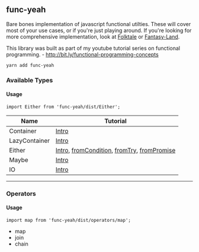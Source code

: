 func-yeah
----

Bare bones implementation of javascript functional utilties. These will cover most of your use cases, or if you're just playing around.
If you're looking for more comprehensive implementation, look at [Folktale](https://folktale.origamitower.com/) or [Fantasy-Land](https://github.com/fantasyland).

This library was built as part of my youtube tutorial series on functional programming. - http://bit.ly/functional-programming-concepts

```
yarn add func-yeah
```

### Available Types

#### Usage
```
import Either from 'func-yeah/dist/Either';
```

| Name          | Tutorial  | 
| ---- | ---- |
|Container      | [Intro](https://www.youtube.com/watch?v=LsfbJXBr6Bo&list=PL3xLMxDtN7I4DCy7GAwlJXI4Ut7KmsBsa&index=3&t=0s)|
|LazyContainer  | [Intro](https://www.youtube.com/watch?v=CmGl4ltvTLg&list=PL3xLMxDtN7I4DCy7GAwlJXI4Ut7KmsBsa&index=22&t=0s)|
|Either         | [Intro](https://www.youtube.com/watch?v=zz88GXVSido&list=PL3xLMxDtN7I4DCy7GAwlJXI4Ut7KmsBsa&index=6&t=0s), [fromCondition](https://www.youtube.com/watch?v=zz88GXVSido&list=PL3xLMxDtN7I4DCy7GAwlJXI4Ut7KmsBsa&index=6&t=0s), [fromTry](https://www.youtube.com/watch?v=syNlylrrJhA&list=PL3xLMxDtN7I4DCy7GAwlJXI4Ut7KmsBsa&index=8&t=0s), [fromPromise](https://www.youtube.com/watch?v=KWX440Y1g4M&list=PL3xLMxDtN7I4DCy7GAwlJXI4Ut7KmsBsa&index=9&t=0s)|
|Maybe          | [Intro](https://www.youtube.com/watch?v=1uNmsvBbQuw&list=PL3xLMxDtN7I4DCy7GAwlJXI4Ut7KmsBsa&index=5&t=0s)|
|IO             | [Intro](https://www.youtube.com/watch?v=p2h6WHcV8CY&list=PL3xLMxDtN7I4DCy7GAwlJXI4Ut7KmsBsa&index=25&t=0s)|

----

### Operators

#### Usage
```
import map from 'func-yeah/dist/operators/map';
```
- map
- join
- chain
